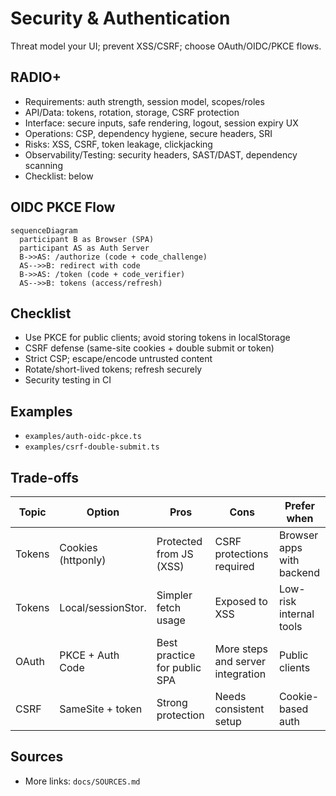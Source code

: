 # Security & Authentication

Threat model your UI; prevent XSS/CSRF; choose OAuth/OIDC/PKCE flows.

## RADIO+
- Requirements: auth strength, session model, scopes/roles
- API/Data: tokens, rotation, storage, CSRF protection
- Interface: secure inputs, safe rendering, logout, session expiry UX
- Operations: CSP, dependency hygiene, secure headers, SRI
- Risks: XSS, CSRF, token leakage, clickjacking
- Observability/Testing: security headers, SAST/DAST, dependency scanning
- Checklist: below

## OIDC PKCE Flow
```mermaid
sequenceDiagram
  participant B as Browser (SPA)
  participant AS as Auth Server
  B->>AS: /authorize (code + code_challenge)
  AS-->>B: redirect with code
  B->>AS: /token (code + code_verifier)
  AS-->>B: tokens (access/refresh)
```

## Checklist
- Use PKCE for public clients; avoid storing tokens in localStorage
- CSRF defense (same-site cookies + double submit or token)
- Strict CSP; escape/encode untrusted content
- Rotate/short-lived tokens; refresh securely
- Security testing in CI

## Examples
- `examples/auth-oidc-pkce.ts`
- `examples/csrf-double-submit.ts`

## Trade-offs

| Topic  | Option            | Pros                               | Cons                              | Prefer when |
|--------|-------------------|------------------------------------|-----------------------------------|-------------|
| Tokens | Cookies (httponly)| Protected from JS (XSS)            | CSRF protections required         | Browser apps with backend |
| Tokens | Local/sessionStor.| Simpler fetch usage                | Exposed to XSS                    | Low-risk internal tools |
| OAuth  | PKCE + Auth Code  | Best practice for public SPA       | More steps and server integration | Public clients |
| CSRF   | SameSite + token  | Strong protection                  | Needs consistent setup            | Cookie-based auth |

## Sources
- More links: `docs/SOURCES.md`
